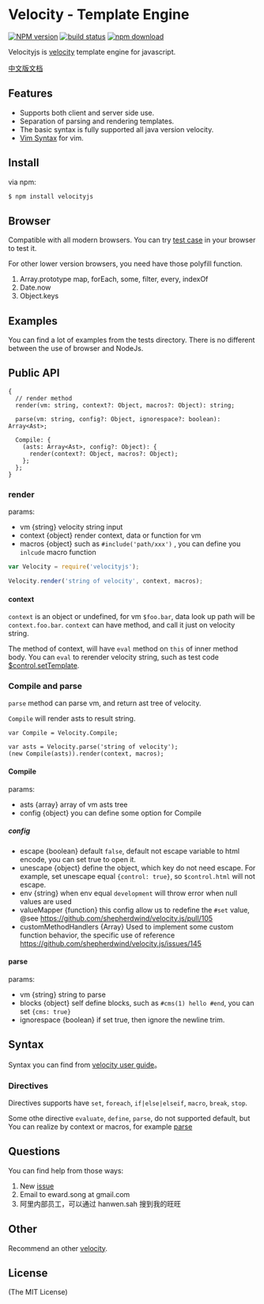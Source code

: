 Velocity - Template Engine
==========================


[![NPM version][npm-image]][npm-url]
[![build status][github-image]][github-url]
[![npm download][download-image]][download-url]

[npm-image]: http://img.shields.io/npm/v/velocityjs.svg?style=flat-square
[npm-url]: http://npmjs.org/package/velocityjs
[download-image]: https://img.shields.io/npm/dm/velocityjs.svg?style=flat-square
[download-url]: https://npmjs.org/package/velocityjs
[github-image]: https://img.shields.io/github/actions/workflow/status/shepherdwind/velocity.js/ci.yml?branch=master&style=flat-square
[github-url]: https://github.com/shepherdwind/velocity.js/actions


Velocityjs is [velocity](http://velocity.apache.org/) template engine for javascript.

[中文版文档](./README-cn.md)

## Features

- Supports both client and server side use.
- Separation of parsing and rendering templates.
- The basic syntax is fully supported all java version velocity.
- [Vim Syntax](https://github.com/shepherdwind/vim-velocity) for vim.

## Install

via npm:

```bash
$ npm install velocityjs
```

## Browser

Compatible with all modern browsers. You can try [test case](http://git.shepherdwind.com/velocity.js/runner/tests.html) in your browser to test it.

For other lower version browsers, you need have those polyfill function.

1. Array.prototype map, forEach, some, filter, every, indexOf
2. Date.now
3. Object.keys

## Examples

You can find a lot of examples from the tests directory. There is no different between the use of browser and NodeJs.

## Public API

```
{
  // render method
  render(vm: string, context?: Object, macros?: Object): string;

  parse(vm: string, config?: Object, ignorespace?: boolean): Array<Ast>;

  Compile: {
    (asts: Array<Ast>, config?: Object): {
      render(context?: Object, macros?: Object);
    };
  };
}
```

### render

params:

- vm {string} velocity string input
- context {object} render context, data or function for vm
- macros {object} such as `#include('path/xxx')` , you can define you `inlcude` macro function

```js
var Velocity = require('velocityjs');

Velocity.render('string of velocity', context, macros);
```

#### context

`context` is an object or undefined, for vm `$foo.bar`, data look up path will be `context.foo.bar`.
`context` can have method, and call it just on velocity string.

The method of context, will have `eval` method on `this` of inner method body. You can `eval` to rerender velocity string, such as test code [$control.setTemplate](https://github.com/shepherdwind/velocity.js/blob/master/tests/compile.js#L532).


### Compile and parse

`parse` method can parse vm, and return ast tree of velocity.

`Compile` will render asts to result string.

```
var Compile = Velocity.Compile;

var asts = Velocity.parse('string of velocity');
(new Compile(asts)).render(context, macros);
```

#### Compile

params:

- asts {array} array of vm asts tree
- config {object} you can define some option for Compile

##### config

- escape {boolean} default `false`, default not escape variable to html encode, you can set true to open it.
- unescape {object} define the object, which key do not need escape. For example, set unescape equal `{control: true}`, so `$control.html` will not escape.
- env {string} when env equal `development` will throw error when null values are used
- valueMapper {function} this config allow us to redefine the `#set` value, @see https://github.com/shepherdwind/velocity.js/pull/105
- customMethodHandlers {Array} Used to implement some custom function behavior, the specific use of reference https://github.com/shepherdwind/velocity.js/issues/145

#### parse

params:

- vm {string} string to parse
- blocks {object} self define blocks, such as `#cms(1) hello #end`, you can set `{cms: true}`
- ignorespace {boolean} if set true, then ignore the newline trim.

## Syntax

Syntax you can find from [velocity user guide](http://velocity.apache.org/engine/devel/user-guide.html)。

### Directives

Directives supports have `set`, `foreach`, `if|else|elseif`, `macro`, `break`, `stop`.

Some othe directive `evaluate`, `define`, `parse`, do not supported default, but You can realize by context or macros, for example [parse](https://github.com/shepherdwind/velocity.js/blob/master/tests/compile.js#L627)

## Questions

You can find help from those ways:

1. New [issue](https://github.com/shepherdwind/velocity.js/issues/new)
2. Email to eward.song at gmail.com
3. 阿里内部员工，可以通过 hanwen.sah 搜到我的旺旺

## Other

Recommend an other [velocity](https://github.com/fool2fish/velocity).

## License

(The MIT License)
